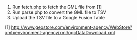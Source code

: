 1. Run fetch.php to fetch the GML file from [1]
2. Run parse.php to convert the GML file to TSV
3. Upload the TSV file to a Google Fusion Table

[1] http://www.geostore.com/environment-agency/WebStore?xml=environment-agency/xml/ogcDataDownload.xml